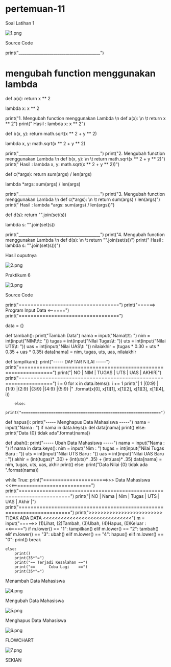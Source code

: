 # pertemuan-11

Soal Latihan 1

![1.png](/gmbr1/1.png)

Source Code

print("________________________________________")
# mengubah function menggunakan lambda


def a(x):
	   return x ** 2


lambda x: x ** 2


print("1. Mengubah function menggunakan Lambda \n   def a(x): \n \t   return x ** 2")
print("   Hasil : lambda x: x ** 2")


def b(x, y):
        return math.sqrt(x ** 2 + y ** 2)


lambda x, y: math.sqrt(x ** 2 + y ** 2)


print("________________________________________")
print("2. Mengubah function menggunakan Lambda \n   def b(x, y): \n \t   return math.sqrt(x ** 2 + y ** 2)")
print("   Hasil : lambda x, y: math.sqrt(x ** 2 + y ** 2))")


def c(*args):
        return sum(args) / len(args)


lambda *args: sum(args) / len(args)


print("________________________________________")
print("3. Mengubah function menggunakan Lambda \n   def c(*args): \n \t   return sum(args) / len(args)")
print("   Hasil : lambda *args: sum(args) / len(args))")


def d(s):
        return "".join(set(s))


lambda s: "".join(set(s))


print("________________________________________")
print("4. Mengubah function menggunakan Lambda \n   def d(s): \n \t   return "".join(set(s))")
print("   Hasil : lambda s: "".join(set(s)))")

Hasil ouputnya

![2.png](/gmbr1/2.png)

Praktikum 6

![3.png](/gmbr1/3.png)

Source Code

print("==================================")
print("======> Program Input Data <======")
print("==================================")

data = {}

def tambah():
	    print("Tambah Data")
	    nama = input("Nama\t\t: ")
	    nim = int(input("NIM\t\t: "))
	    tugas = int(input("NIlai Tugas\t: "))
	    uts = int(input("Nilai UTS\t: "))
	    uas = int(input("Nilai UAS\t: "))
	    nilaiakhir = (tugas * 0.30 + uts * 0.35 + uas * 0.35)
	    data[nama] = nim, tugas, uts, uas, nilaiakhir
    
    
def tampilkan():
        print("----- DAFTAR NILAI -----")
        print("=================================================================")
        print("| NO |    NIM        |  TUGAS | UTS | UAS | AKHIR|")
        print("=================================================================")
        i = 0
        for x in data.items():
            i += 1
            print("|  1 |{0:9}   |{1:9}     |{2:9} |{3:9}  |{4:9}   |{5:9}  |" .format(x[0],
            x[1][1], x[1][2], x[1][3], x[1][4], i))
            
        else:
            print("=============================================================")
            
def hapus():
        print("----- Menghapus Data Mahasiswa -----")
        nama = input("Nama                : ")
        if nama in data.keys():
            del data[nama]
            print()
        else:
            print("Data {0} tidak ada".format(nama))
            
        
def ubah():
        print("----- Ubah Data Mahasiswa -----")
        nama = input("Nama  : ")
        if nama in data.keys():
            nim = input("Nim  : ")
            tugas = int(input("Nilai Tugas Baru : "))
            uts = int(input("Nilai UTS Baru : "))
            uas = int(input("Nilai UAS Baru : "))
            akhir = (int(tugas)* .30) + (int(uts)* .35) + (int(uas)* .35)
            data[nama] = nim, tugas, uts, uas, akhir
            print()
        else:
            print("Data Nilai {0} tidak ada ".format(nama))
            
            
while True:
    print("======================>>> Data Mahasiswa <<<===========================")
    print("=======================================================================")
    print("| NO |    Nama    |      Nim      |  Tugas  |  UTS  |  UAS  |  Akhir  |")
    print("=======================================================================")
    print(">>>>>>>>>>>>>>>>>>>>>>>>> TIDAK ADA DATA <<<<<<<<<<<<<<<<<<<<<<<<<<<<<<")
    m = input("=====>> (1)Lihat, (2)Tambah, (3)Ubah, (4)Hapus, (0)Keluar : <<=====")
    if m.lower() == "1":
        tampilkan()
    elif m.lower() == "2":
        tambah()
    elif m.lower() == "3":
        ubah()
    elif m.lower() == "4":
        hapus()
    elif m.lower() == "0":
        print()
        break
    
    else:
        print()
        print(35*"=")
        print("== Terjadi Kesalahan ==")
        print("==      Coba Lagi    ==")
        print(35*"=")

Menambah Data Mahasiswa

![4.png](/gmbr1/4.png)

Mengubah Data Mahasiswa

![5.png](/gmbr1/5.png)

Menghapus Data Mahasiswa

![6.png](/gmbr1/6.png)


FLOWCHART

![7.png](/gmbr1/7.png)

SEKIAN